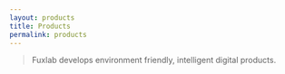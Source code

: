 ```yaml
---
layout: products
title: Products
permalink: products
---
```


> Fuxlab develops environment friendly, intelligent digital products.
